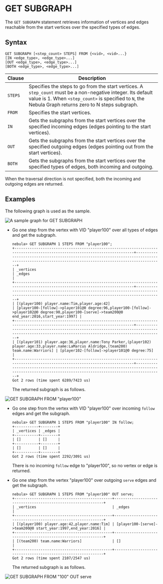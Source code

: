 # GET SUBGRAPH

The `GET SUBGRAPH` statement retrieves information of vertices and edges reachable from the start vertices over the specified types of edges.

## Syntax

```ngql
GET SUBGRAPH [<step_count> STEPS] FROM {<vid>, <vid>...}
[IN <edge_type>, <edge_type>...]
[OUT <edge_type>, <edge_type>...]
[BOTH <edge_type>, <edge_type>...]
```

|Clause|Description|
|-|-|
|`STEPS`|Specifies the steps to go from the start vertices. A `step_count` must be a non-negative integer. Its default value is 1. When `<step_count>` is specified to `N`, the Nebula Graph returns zero to N steps subgraph.|
|`FROM`|Specifies the start vertices.|
|`IN`|Gets the subgraphs from the start vertices over the specified incoming edges (edges pointing to the start vertices).|
|`OUT`|Gets the subgraphs from the start vertices over the specified outgoing edges (edges pointing out from the start vertices).|
|`BOTH`|Gets the subgraphs from the start vertices over the specified types of edges, both incoming and outgoing.|

When the traversal direction is not specified, both the incoming and outgoing edges are returned.

## Examples

The following graph is used as the sample.

![A sample graph for GET SUBGRAPH](https://docs-cdn.nebula-graph.com.cn/docs-2.0/2.quick-start/demo-dataset-for-quick-start.png)

* Go one step from the vertex with VID "player100" over all types of edges and get the subgraph.

    ```ngql
    nebula> GET SUBGRAPH 1 STEPS FROM "player100";
    +--------------------------------------------------------------------------------------------------------------------------+--------------------------------------------------------------------------------------------------------------------------------------------------+
    | _vertices                                                                                                                | _edges                                                                                                                                           |
    +--------------------------------------------------------------------------------------------------------------------------+--------------------------------------------------------------------------------------------------------------------------------------------------+
    | [(player100) player.name:Tim,player.age:42]                                                                              | [player100-[follow]->player101@0 degree:96,player100-[follow]->player102@0 degree:90,player100-[serve]->team200@0 end_year:2016,start_year:1997] |
    +--------------------------------------------------------------------------------------------------------------------------+--------------------------------------------------------------------------------------------------------------------------------------------------+
    | [(player101) player.age:36,player.name:Tony Parker,(player102) player.age:33,player.name:LaMarcus Aldridge,(team200) team.name:Warriors] | [player102-[follow]->player101@0 degree:75]                                                                                      |
    +--------------------------------------------------------------------------------------------------------------------------+--------------------------------------------------------------------------------------------------------------------------------------------------+
    Got 2 rows (time spent 6289/7423 us)
    ```

    The returned subgraph is as follows.

![GET SUBGRAPH FROM "player100"](https://docs-cdn.nebula-graph.com.cn/docs-2.0/3.ngql-guide/15.subgraph-and-path/subgraph-1.png)

* Go one step from the vertex with VID "player100" over incoming `follow` edges and get the subgraph.

    ```ngql
    nebula> GET SUBGRAPH 1 STEPS FROM "player100" IN follow;
    +-----------+--------+
    | _vertices | _edges |
    +-----------+--------+
    | []        | []     |
    +-----------+--------+
    | []        | []     |
    +-----------+--------+
    Got 2 rows (time spent 2292/3091 us)
    ```

    There is no incoming `follow` edge to "player100", so no vertex or edge is returned.

* Go one step from the vertex "player100" over outgoing `serve` edges and get the subgraph.

    ```ngql
    nebula> GET SUBGRAPH 1 STEPS FROM "player100" OUT serve;
    +---------------------------------------------+--------------------------------------------------------------+
    | _vertices                                   | _edges                                                       |
    +---------------------------------------------+--------------------------------------------------------------+
    | [(player100) player.age:42,player.name:Tim] | [player100-[serve]->team200@0 start_year:1997,end_year:2016] |
    +---------------------------------------------+--------------------------------------------------------------+
    | [(team200) team.name:Warriors]              | []                                                           |
    +---------------------------------------------+--------------------------------------------------------------+
    Got 2 rows (time spent 2107/2547 us)
    ```

    The returned subgraph is as follows.

![GET SUBGRAPH FROM "100" OUT serve](https://docs-cdn.nebula-graph.com.cn/docs-2.0/3.ngql-guide/15.subgraph-and-path/subgraph-2.png)
